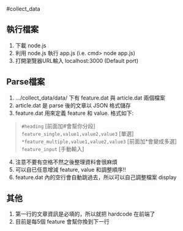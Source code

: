 #collect_data
## 執行檔案
1. 下載 node.js
2. 利用 node.js 執行 app.js (i.e. cmd> node app.js)
3. 打開瀏覽器URL輸入 localhost:3000 (Default port) 

## Parse檔案
1. .../collect_data/data/ 下有 feature.dat 與 article.dat 兩個檔案
2. article.dat 是 parse 後的文章以 JSON 格式儲存
3. feature.dat 用來定義 feature 和 value. 格式如下:

> `#heading` [前面加#會幫你分段]  
`feature_single,value1,value2,value3` [單選]  
`*feature_multiple,value1,value2,value3` [前面加\*會變成多選]  
`feature_input` [手動輸入]  

4. 注意不要有空格不然之後整理資料會很麻煩
5. 可以自已任意增減 feature, value 和調整順序!!
6. feature.dat 內的空行會自動跳過去，所以可以自己調整檔案 display

## 其他
1. 第一行的文章資訊是必填的，所以就把 hardcode 在前端了
2. 目前是每5個 feature 會幫你換到下一行
